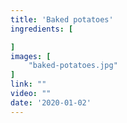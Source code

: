 ```yaml
---
title: 'Baked potatoes'
ingredients: [

]
images: [
    "baked-potatoes.jpg"
]
link: ""
video: ""
date: '2020-01-02'
---
```


